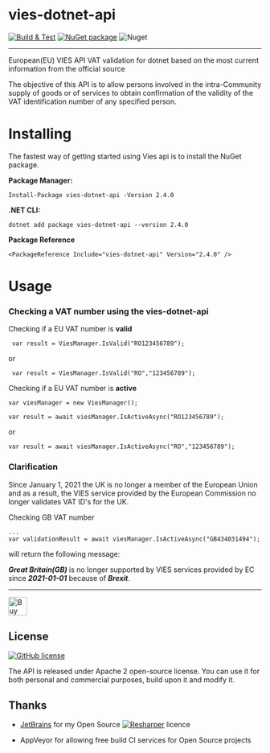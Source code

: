 # vies-dotnet-api

[![Build & Test](https://github.com/zapadi/vies-dotnet/actions/workflows/build.yml/badge.svg?branch=master)](https://github.com/zapadi/vies-dotnet/actions/workflows/build.yml)
[![NuGet package](https://img.shields.io/nuget/v/vies-dotnet-api.svg)](https://www.nuget.org/packages/vies-dotnet-api)
![Nuget](https://img.shields.io/nuget/dt/vies-dotnet-api)

---

European(EU)  VIES API VAT validation for dotnet based on the most current information from the official source

The objective of this API is to allow persons involved in the intra-Community supply of goods or of services to obtain confirmation of the validity of the VAT identification number of any specified person.


# Installing

The fastest way of getting started using Vies api is to install the NuGet package.

**Package Manager:**
```
Install-Package vies-dotnet-api -Version 2.4.0
```
**.NET CLI:**
```
dotnet add package vies-dotnet-api --version 2.4.0
```
**Package Reference**
```
<PackageReference Include="vies-dotnet-api" Version="2.4.0" />
```
# Usage

### Checking a VAT number using the vies-dotnet-api

Checking if a EU VAT number is **valid**
```
 var result = ViesManager.IsValid("RO123456789");
```
 or

```
 var result = ViesManager.IsValid("RO","123456789");
```

Checking if a EU VAT number is **active**

```
var viesManager = new ViesManager();

var result = await viesManager.IsActiveAsync("RO123456789");
```
or

```
var result = await viesManager.IsActiveAsync("RO","123456789");
```

### Clarification

Since January 1, 2021 the UK is no longer a member of the European Union and as a result, the VIES service provided by the European Commission no longer validates VAT ID's for the UK.

Checking GB VAT number
```
...
var validationResult = await viesManager.IsActiveAsync("GB434031494");
```
will return the following message:

***Great Britain(GB)*** is no longer supported by VIES services provided by EC since ***2021-01-01*** because of ***Brexit***.

****

<a href="https://www.buymeacoffee.com/vXCNnz9" target="_blank"><img src="https://cdn.buymeacoffee.com/buttons/lato-yellow.png" alt="Buy Me A Coffee" height="37" ></a>

## License
[![GitHub license](https://img.shields.io/github/license/zapadi/vies-dotnet?color=blue)](https://github.com/zapadi/vies-dotnet/blob/master/LICENSE)

The API is released under Apache 2 open-source license. You can use it for both personal and commercial purposes, build upon it and modify it.

## Thanks

* [JetBrains](http://www.jetbrains.com/) for my Open Source [![Resharper](https://github.com/zapadi/vies-dotnet/blob/master/logo-resharper.gif)](http://www.jetbrains.com/resharper/) licence

* AppVeyor for allowing free build CI services for Open Source projects
